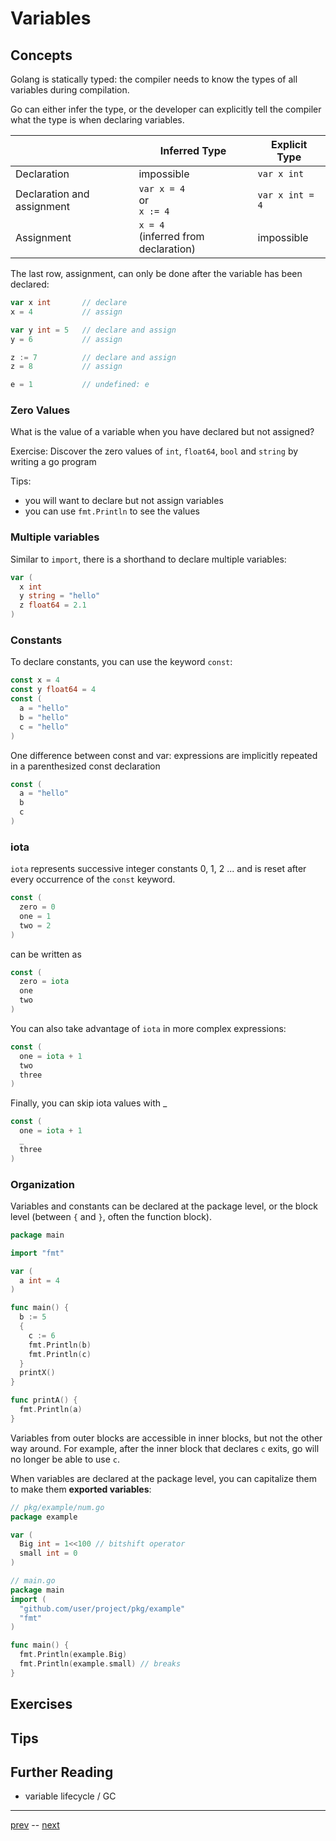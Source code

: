 # Variables


## Concepts

Golang is statically typed: the compiler needs to know the types of all variables during compilation.

Go can either infer the type, or the developer can explicitly tell the compiler what the type is when declaring variables.

|  | Inferred Type | Explicit Type |
|--|--|--|
|Declaration |  impossible | `var x int` |
|Declaration and assignment | `var x = 4`<br>or<br>`x := 4`| `var x int = 4`
| Assignment | `x = 4`<br>(inferred from declaration) | impossible |

The last row, assignment, can only be done after the variable has been declared:

```go
var x int       // declare
x = 4           // assign

var y int = 5   // declare and assign
y = 6           // assign

z := 7          // declare and assign
z = 8           // assign

e = 1           // undefined: e
```

### Zero Values

What is the value of a variable when you have declared but not assigned?

Exercise: Discover the zero values of `int`, `float64`, `bool` and `string` by writing a go program

Tips:
- you will want to declare but not assign variables
- you can use `fmt.Println` to see the values

### Multiple variables


Similar to `import`, there is a shorthand to declare multiple variables:

```go
var (
  x int
  y string = "hello"
  z float64 = 2.1
)
```

### Constants

To declare constants, you can use the keyword `const`:

```go
const x = 4
const y float64 = 4
const (
  a = "hello"
  b = "hello"
  c = "hello"
)
```

One difference between const and var: expressions are implicitly repeated in a paren­thesized const declaration

```go
const (
  a = "hello"
  b
  c
)
```

### iota

`iota` represents successive integer constants 0, 1, 2 ... and is reset after every occurrence of the `const` keyword.

```go
const (
  zero = 0
  one = 1
  two = 2
)
```
can be written as
```go
const (
  zero = iota
  one
  two
)
```

You can also take advantage of `iota` in more complex expressions:

```go
const (
  one = iota + 1
  two
  three
)
```

Finally, you can skip iota values with _

```go
const (
  one = iota + 1
  _
  three
)
```

### Organization

Variables and constants can be declared at the package level, or the block level (between `{` and `}`, often the function block).

```go
package main

import "fmt"

var (
  a int = 4
)

func main() {
  b := 5
  {
    c := 6
    fmt.Println(b)
    fmt.Println(c)
  }
  printX()
}

func printA() {
  fmt.Println(a)
}
```

Variables from outer blocks are accessible in inner blocks, but not the other way around. For example, after the inner block that declares `c` exits, go will no longer be able to use `c`.

When variables are declared at the package level, you can capitalize them to make them **exported variables**:
```go
// pkg/example/num.go
package example

var (
  Big int = 1<<100 // bitshift operator
  small int = 0
)
```
```go
// main.go
package main
import (
  "github.com/user/project/pkg/example"
  "fmt"
)

func main() {
  fmt.Println(example.Big)
  fmt.Println(example.small) // breaks
}
```

## Exercises

## Tips

## Further Reading

- variable lifecycle / GC

---
[prev](2.1.md) -- [next](2.3.md)